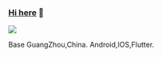 ### <a href="https://github.com/jiangzhengnan" target="_blank">Hi here</a> 👋
 
![](https://readme.hi-dhl.com/api?username=jiangzhengnan&show_icons=true&hide=prs)

Base GuangZhou,China. Android,IOS,Flutter.
 
